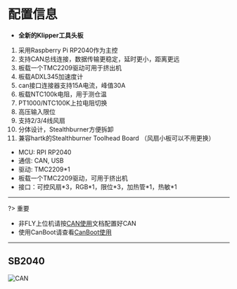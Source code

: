 # 配置信息

* **全新的Klipper工具头板**

1. 采用Raspberry Pi RP2040作为主控
2. 支持CAN总线连接，数据传输更稳定，延时更小，距离更远
3. 板载一个TMC2209驱动可用于挤出机
4. 板载ADXL345加速度计
5. can接口连接器支持15A电流，峰值30A
6. 板载NTC100k电阻，用于测仓温
7. PT1000/NTC100K上拉电阻切换
8. 高压输入限位
9. 支持2/3/4线风扇
10. 分体设计，Stealthburner方便拆卸
11. 兼容hartk的Stealthburner Toolhead Board （风扇小板可以不用更换）

* MCU: RPI RP2040
* 通信: CAN, USB
* 驱动: TMC2209*1
* 板载一个TMC2209驱动，可用于挤出机
* 接口：可控风扇\*3，RGB\*1，限位\*3，加热管\*1，热敏\*1

----

?> 重要

* 非FLY上位机请按[CAN使用](/advanced/can_rpi.md)文档配置好CAN
* 使用CanBoot请查看[CanBoot使用](/advanced/canboot.md)

----

## SB2040

![CAN](../../images/boards/fly_sb2040/sb2040.png ":no-zooom")

